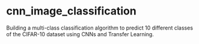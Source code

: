 # cnn_image_classification
Building a multi-class classification algorithm to predict 10 different classes of the CIFAR-10 dataset using CNNs and Transfer Learning.
